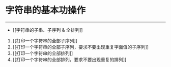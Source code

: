 # 字符串的基本功操作


---

- [[字符串的子串、子序列 & 全排列]]  

1. [[打印一个字符串的全部子序列]]
1. [[打印一个字符串的全部子序列，要求不要出现重复字面值的子序列]]
1. [[打印一个字符串的全部排列]]
1. [[打印一个字符串的全部排列，要求不要出现重复的排列]]
  
